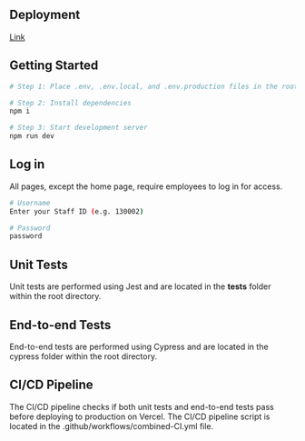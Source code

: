## Deployment
[Link](https://wfh-tracking-system.vercel.app/)

## Getting Started

```bash
# Step 1: Place .env, .env.local, and .env.production files in the root directory if the code has been cloned from GitHub. These files are available in the root directory of the submitted source code.

# Step 2: Install dependencies
npm i

# Step 3: Start development server
npm run dev
```

## Log in

All pages, except the home page, require employees to log in for access.

```bash
# Username
Enter your Staff ID (e.g. 130002)

# Password
password
```

## Unit Tests
Unit tests are performed using Jest and are located in the __tests__ folder within the root directory.

## End-to-end Tests
End-to-end tests are performed using Cypress and are located in the cypress folder within the root directory.

## CI/CD Pipeline
The CI/CD pipeline checks if both unit tests and end-to-end tests pass before deploying to production on Vercel. The CI/CD pipeline script is located in the .github/workflows/combined-CI.yml file.
